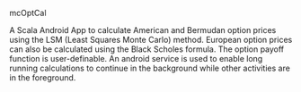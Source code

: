mcOptCal

A Scala Android App to calculate American and Bermudan option prices using the LSM (Least Squares Monte Carlo) method. European option prices can also be calculated using the Black Scholes formula. The option payoff function is user-definable. An android service is used to enable long running calculations to continue in the background while other activities are in the foreground.

